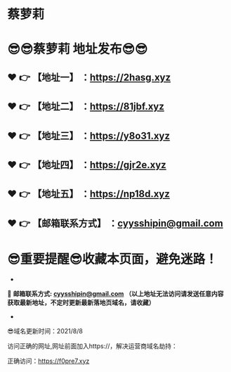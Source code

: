 # 蔡萝莉
:sunglasses::sunglasses:蔡萝莉 地址发布:sunglasses::sunglasses:
==
:heart: :point_right: 【地址一】 ：https://2hasg.xyz
------
:heart: :point_right: 【地址二】 ：https://81jbf.xyz
------
:heart: :point_right: 【地址三】 ：https://y8o31.xyz
------
:heart: :point_right: 【地址四】 ：https://gjr2e.xyz
------
:heart: :point_right: 【地址五】 ：https://np18d.xyz
------
:heart: :point_right: 【邮箱联系方式】 ：cyysshipin@gmail.com
------
:sunglasses:重要提醒:sunglasses:收藏本页面，避免迷路！
==

-

:e-mail: __邮箱联系方式: cyysshipin@gmail.com （以上地址无法访问请发送任意内容获取最新地址，不定时更新最新落地页域名，请收藏）__

-

:sunglasses:域名更新时间：2021/8/8

访问正确的网址,网址前面加入https://，解决运营商域名劫持：

正确访问：https://f0pre7.xyz

